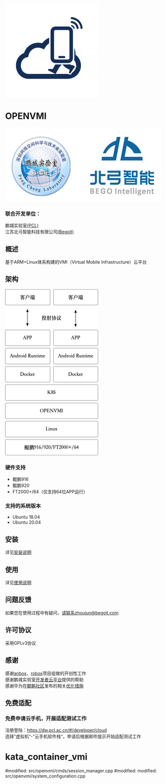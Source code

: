 ![OPENVMI](docs/img/openvmi.png)
# OPENVMI

![LOGO](docs/logo.jpg)

### 联合开发单位：
鹏城实验室[(PCL)](https://dw.pcl.ac.cn/#/home/index)  
江苏北弓智能科技有限公司[(Begoit)](http://www.begoit.com/)

## 概述
基于ARM+Linux体系构建的VMI（Virtual Mobile Infrastructure）云平台
## 架构
![OPENVMI架构](docs/img/architecture.png)
### 硬件支持
* 鲲鹏916  
* 鲲鹏920  
* FT2000+/64（仅支持64位APP运行）
### 支持的系统版本
* Ubuntu 18.04
* Ubuntu 20.04
## 安装
详见[安装说明](docs/install.md)
## 使用
详见[使用说明](docs/云手机使用指导.md)
## 问题反馈
如果您在使用过程中有疑问，请联系zhoujun@begoit.com
## 许可协议
采用GPLv3协议
## 感谢
感谢[anbox](https://github.com/anbox/anbox)、[robox](https://github.com/lag-linaro/robox)项目组做的开创性工作  
感谢鹏城实验室[开发者云平台](https://dw.pcl.ac.cn/#/developer/cloud)提供的帮助  
感谢华为在[鲲鹏社区](https://bbs.huaweicloud.com/forum/forumdisplay-fid-931-orderby-lastpost-filter-typeid-typeid-829.html)发布的相关[优化措施](https://code.opensource.huaweicloud.com/Kunpeng/Native/home)
## 免费适配
### 免费申请云手机，开展适配测试工作  
注册登陆：https://dw.pcl.ac.cn/#/developer/cloud  
选择”虚拟机“-”云手机软件栈“，申请后根据邮件提示开始适配测试工作
# kata_container_vmi
#modified:   src/openvmi/cmds/session_manager.cpp
#modified:   modified:   src/openvmi/system_configuration.cpp

